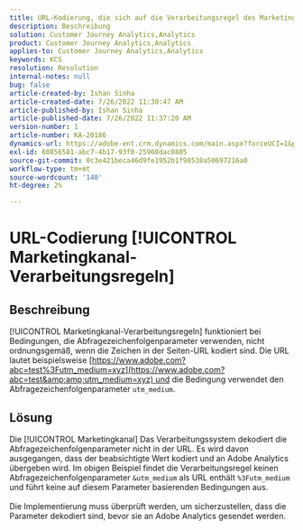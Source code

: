 ```yaml
---
title: URL-Kodierung, die sich auf die Verarbeitungsregel des Marketing-Kanals auswirkt
description: Beschreibung
solution: Customer Journey Analytics,Analytics
product: Customer Journey Analytics,Analytics
applies-to: Customer Journey Analytics,Analytics
keywords: KCS
resolution: Resolution
internal-notes: null
bug: false
article-created-by: Ishan Sinha
article-created-date: 7/26/2022 11:30:47 AM
article-published-by: Ishan Sinha
article-published-date: 7/26/2022 11:37:20 AM
version-number: 1
article-number: KA-20186
dynamics-url: https://adobe-ent.crm.dynamics.com/main.aspx?forceUCI=1&pagetype=entityrecord&etn=knowledgearticle&id=ab43dd5e-d60c-ed11-82e5-000d3a379b78
exl-id: 60856581-abc7-4b17-93f0-25908dac0805
source-git-commit: 0c3e421beca46d9fe1952b1f98538a50697216a0
workflow-type: tm+mt
source-wordcount: '140'
ht-degree: 2%

---
```


# URL-Codierung [!UICONTROL Marketingkanal-Verarbeitungsregeln]

## Beschreibung

[!UICONTROL Marketingkanal-Verarbeitungsregeln] funktioniert bei Bedingungen, die Abfragezeichenfolgenparameter verwenden, nicht ordnungsgemäß, wenn die Zeichen in der Seiten-URL kodiert sind. Die URL lautet beispielsweise [https://www.adobe.com?abc=test%3Futm_medium=xyz](https://www.adobe.com?abc=test&amp;amp;utm_medium=xyz) und die Bedingung verwendet den Abfragezeichenfolgenparameter `utm_medium`.

## Lösung

Die [!UICONTROL Marketingkanal] Das Verarbeitungssystem dekodiert die Abfragezeichenfolgenparameter nicht in der URL. Es wird davon ausgegangen, dass der beabsichtigte Wert kodiert und an Adobe Analytics übergeben wird. Im obigen Beispiel findet die Verarbeitungsregel keinen Abfragezeichenfolgenparameter `&utm_medium` als URL enthält `%3Futm_medium` und führt keine auf diesem Parameter basierenden Bedingungen aus.<br> <br>Die Implementierung muss überprüft werden, um sicherzustellen, dass die Parameter dekodiert sind, bevor sie an Adobe Analytics gesendet werden.
